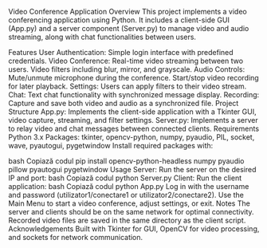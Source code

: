 Video Conference Application
Overview
This project implements a video conferencing application using Python. It includes a client-side GUI (App.py) and a server component (Server.py) to manage video and audio streaming, along with chat functionalities between users.

Features
User Authentication: Simple login interface with predefined credentials.
Video Conference:
Real-time video streaming between two users.
Video filters including blur, mirror, and grayscale.
Audio Controls:
Mute/unmute microphone during the conference.
Start/stop video recording for later playback.
Settings: Users can apply filters to their video stream.
Chat: Text chat functionality with synchronized message display.
Recording: Capture and save both video and audio as a synchronized file.
Project Structure
App.py: Implements the client-side application with a Tkinter GUI, video capture, streaming, and filter settings.
Server.py: Implements a server to relay video and chat messages between connected clients.
Requirements
Python 3.x
Packages: tkinter, opencv-python, numpy, pyaudio, PIL, socket, wave, pyautogui, pygetwindow
Install required packages with:

bash
Copiază codul
pip install opencv-python-headless numpy pyaudio pillow pyautogui pygetwindow
Usage
Server:
Run the server on the desired IP and port:
bash
Copiază codul
python Server.py
Client:
Run the client application:
bash
Copiază codul
python App.py
Log in with the username and password (utilizator1/conectare1 or utilizator2/conectare2).
Use the Main Menu to start a video conference, adjust settings, or exit.
Notes
The server and clients should be on the same network for optimal connectivity.
Recorded video files are saved in the same directory as the client script.
Acknowledgements
Built with Tkinter for GUI, OpenCV for video processing, and sockets for network communication.
 
